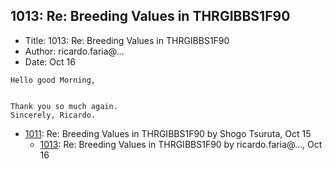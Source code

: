 ## 1013: Re: Breeding Values in THRGIBBS1F90

- Title: 1013: Re: Breeding Values in THRGIBBS1F90
- Author: ricardo.faria@...
- Date: Oct 16
```
Hello good Morning,


Thank you so much again.
Sincerely, Ricardo.
```

- [1011](1011.md): Re: Breeding Values in THRGIBBS1F90 by Shogo Tsuruta, Oct 15
    - [1013](1013.md): Re: Breeding Values in THRGIBBS1F90 by ricardo.faria@..., Oct 16
